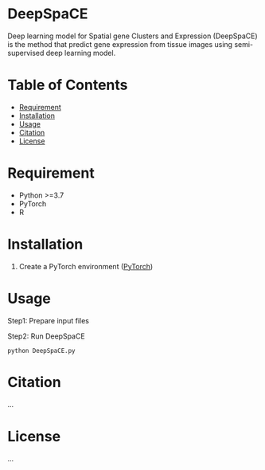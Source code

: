 # DeepSpaCE

Deep learning model for Spatial gene Clusters and Expression (DeepSpaCE) is the method that predict gene expression from tissue images using semi-supervised deep learning model.


# Table of Contents
- [Requirement](#requirement)
- [Installation](#installation)
- [Usage](#usage)
- [Citation](#citation)
- [License](#license)

# Requirement
* Python >=3.7
* PyTorch
* R

# Installation
1. Create a PyTorch environment ([PyTorch](https://pytorch.org/)) 


# Usage
Step1: Prepare input files

Step2: Run DeepSpaCE

    python DeepSpaCE.py




# Citation
...

# License
...
